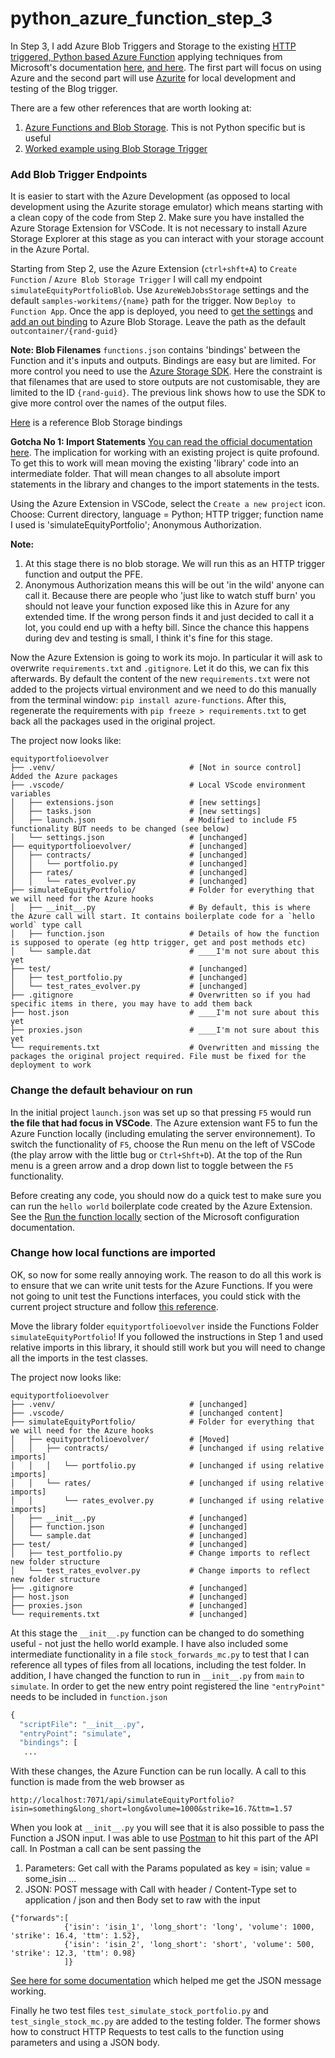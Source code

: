 # python_azure_function_step_3

In Step 3, I add Azure Blob Triggers and Storage to the existing [HTTP triggered, Python based Azure Function](https://github.com/sjondavey/python_azure_function_step_2) applying techniques from Microsoft's documentation [here](https://docs.microsoft.com/en-us/azure/azure-functions/functions-add-output-binding-storage-queue-vs-code?pivots=programming-language-python), [and here](https://docs.microsoft.com/en-us/azure/developer/python/tutorial-vs-code-serverless-python-07). The first part will focus on using Azure and the second part will use [Azurite](https://docs.microsoft.com/en-us/azure/storage/common/storage-use-azurite) for local development and testing of the Blog trigger.

There are a few other references that are worth looking at:
1. [Azure Functions and Blob Storage](https://docs.microsoft.com/en-us/azure/azure-functions/functions-create-storage-blob-triggered-function). This is not Python specific but is useful
2. [Worked example using Blob Storage Trigger](https://github.com/yokawasa/azure-functions-python-samples/tree/master/v2functions/blob-trigger-cosmosdb-out-binding#create-blob-storage-account--container)

### Add Blob Trigger Endpoints
It is easier to start with the Azure Development (as opposed to local development using the Azurite storage emulator) which means starting with a clean copy of the code from Step 2. Make sure you have installed the Azure Storage Extension for VSCode. It is not necessary to install Azure Storage Explorer at this stage as you can interact with your storage account in the Azure Portal. 

Starting from Step 2, use the Azure Extension (`ctrl+shft+A`) to `Create Function` / `Azure Blob Storage Trigger` I will call my endpoint `simulateEquityPortfolioBlob`. Use `AzureWebJobsStorage` settings and the default `samples-workitems/{name}` path for the trigger. Now `Deploy to Function App`. Once the app is deployed, you need to [get the settings](https://docs.microsoft.com/en-us/azure/azure-functions/functions-add-output-binding-storage-queue-vs-code?pivots=programming-language-python#download-the-function-app-settings) and [add an out binding](https://docs.microsoft.com/en-us/azure/azure-functions/functions-add-output-binding-storage-queue-vs-code?pivots=programming-language-python#add-an-output-binding) to Azure Blob Storage. Leave the path as the default `outcontainer/{rand-guid}` 

**Note: Blob Filenames** `functions.json` contains 'bindings' between the Function and it's inputs and outputs. Bindings are easy but are limited. For more control you need to use the [Azure Storage SDK](https://github.com/Azure/azure-functions-python-worker/issues/507). Here the constraint is that filenames that are used to store outputs are not customisable, they are limited to the ID `{rand-guid}`. The previous link shows how to use the SDK to give more control over the names of the output files.

[Here](https://docs.microsoft.com/en-us/azure/azure-functions/functions-bindings-storage-blob) is a reference Blob Storage bindings 




**Gotcha No 1: Import Statements** [You can read the official documentation here](https://docs.microsoft.com/en-us/azure/azure-functions/functions-reference-python#import-behavior). The implication for working with an existing project is quite profound. To get this to work will mean moving the existing 'library' code into an intermediate folder. That will mean changes to all absolute import statements in the library and changes to the import statements in the tests.

Using the Azure Extension in VSCode, select the `Create a new project` icon. Choose: Current directory, language = Python; HTTP trigger; function name I used is 'simulateEquityPortfolio'; Anonymous Authorization.

**Note:** 
1. At this stage there is no blob storage. We will run this as an HTTP trigger function and output the PFE.
2. Anonymous Authorization means this will be out 'in the wild' anyone can call it. Because there are people who 'just like to watch stuff burn' you should not leave your function exposed like this in Azure for any extended time. If the wrong person finds it and just decided to call it a lot, you could end up with a hefty bill. Since the chance this happens during dev and testing is small, I think it's fine for this stage.

Now the Azure Extension is going to work its mojo. In particular it will ask to overwrite `requirements.txt` and `.gitignore`. Let it do this, we can fix this afterwards. By default the content of the new `requirements.txt` were not added to the projects virtual environment and we need to do this manually from the terminal window: `pip install azure-functions`. After this, regenerate the requirements with `pip freeze > requirements.txt` to get back all the packages used in the original project.


The project now looks like:
```
equityportfolioevolver  
├── .venv/                              # [Not in source control] Added the Azure packages  
├── .vscode/                            # Local VScode environment variables  
│   ├── extensions.json                 # [new settings]
│   ├── tasks.json                      # [new settings]
│   ├── launch.json                     # Modified to include F5 functionality BUT needs to be changed (see below) 
│   └── settings.json                   # [unchanged]
├── equityportfolioevolver/             # [unchanged]
│   ├── contracts/                      # [unchanged]
│   │   └── portfolio.py                # [unchanged]
│   ├── rates/                          # [unchanged]
│   │   └── rates_evolver.py            # [unchanged]
├── simulateEquityPortfolio/            # Folder for everything that we will need for the Azure hooks
│   ├── __init__.py                     # By default, this is where the Azure call will start. It contains boilerplate code for a `hello world` type call
│   ├── function.json                   # Details of how the function is supposed to operate (eg http trigger, get and post methods etc)
│   └── sample.dat                      # ____I'm not sure about this yet
├── test/                               # [unchanged]
│   ├── test_portfolio.py               # [unchanged]
│   └── test_rates_evolver.py           # [unchanged]
├── .gitignore                          # Overwritten so if you had specific items in there, you may have to add them back
├── host.json                           # ____I'm not sure about this yet
├── proxies.json                        # ____I'm not sure about this yet
└── requirements.txt                    # Overwritten and missing the packages the original project required. File must be fixed for the deployment to work
```

### Change the default behaviour on run
 In the initial project `launch.json` was set up so that pressing `F5` would run **the file that had focus in VSCode**. The Azure extension want F5 to fun the Azure Function locally (including emulating the server environnement). To switch the functionality of `F5`, choose the Run menu on the left of VSCode (the play arrow with the little bug or `Ctrl+Shft+D`). At the top of the Run menu is a green arrow and a drop down list to toggle between the `F5` functionality. 
 
Before creating any code, you should now do a quick test to make sure you can run the `hello world` boilerplate code created by the Azure Extension. See the [Run the function locally](https://docs.microsoft.com/en-us/azure/azure-functions/functions-create-first-function-vs-code?pivots=programming-language-python#configure-your-environment) section of the Microsoft configuration documentation. 

### Change how local functions are imported
OK, so now for some really annoying work. The reason to do all this work is to ensure that we can write unit tests for the Azure Functions. If you were not going to unit test the Functions interfaces, you could stick with the current project structure and follow [this reference](https://github.com/Azure/azure-functions-python-worker/issues/219). 

Move the library folder `equityportfolioevolver` inside the Functions Folder `simulateEquityPortfolio`! If you followed the instructions in Step 1 and used relative imports in this library, it should still work but you will need to change all the imports in the test classes.

The project now looks like:
```
equityportfolioevolver  
├── .venv/                              # [unchanged]  
├── .vscode/                            # [unchanged content]  
├── simulateEquityPortfolio/            # Folder for everything that we will need for the Azure hooks
│   ├── equityportfolioevolver/         # [Moved]
│   │   ├── contracts/                  # [unchanged if using relative imports]
│   │   │   └── portfolio.py            # [unchanged if using relative imports]
│   │   └── rates/                      # [unchanged if using relative imports]
│   │       └── rates_evolver.py        # [unchanged if using relative imports]
│   ├── __init__.py                     # [unchanged]
│   ├── function.json                   # [unchanged]
│   └── sample.dat                      # [unchanged]
├── test/                               # [unchanged]
│   ├── test_portfolio.py               # Change imports to reflect new folder structure
│   └── test_rates_evolver.py           # Change imports to reflect new folder structure
├── .gitignore                          # [unchanged]
├── host.json                           # [unchanged]
├── proxies.json                        # [unchanged]
└── requirements.txt                    # [unchanged]
```

At this stage the `__init__.py` function can be changed to do something useful - not just the hello world example. I have also included some intermediate functionality in a file `stock_forwards_mc.py` to test that I can reference all types of files from all locations, including the test folder. In addition, I have changed the function to run in `__init__.py` from `main` to `simulate`. In order to get the new entry point registered the line `"entryPoint"` needs to be included in `function.json`
```python
{
  "scriptFile": "__init__.py",
  "entryPoint": "simulate",
  "bindings": [
   ...
```
With these changes, the Azure Function can be run locally. A call to this function is made from the web browser as 
```
http://localhost:7071/api/simulateEquityPortfolio?isin=something&long_short=long&volume=1000&strike=16.7&ttm=1.57
```

When you look at `__init__.py` you will see that it is also possible to pass the Function a JSON input. I was able to use [Postman](https://www.postman.com) to hit this part of the API call. In Postman a call can be sent passing the 
1. Parameters: Get call with the Params populated as key = isin; value = some_isin ...
2. JSON: POST message with Call with header / Content-Type set to application / json and then Body set to raw with the input
```
{"forwards":[
            {'isin': 'isin_1', 'long_short': 'long', 'volume': 1000, 'strike': 16.4, 'ttm': 1.52},
            {'isin': 'isin_2', 'long_short': 'short', 'volume': 500, 'strike': 12.3, 'ttm': 0.98}
            ]}
```
[See here for some documentation](https://docs.microsoft.com/en-us/azure/azure-functions/functions-manually-run-non-http) which helped me get the JSON message working.

Finally he two test files `test_simulate_stock_portfolio.py` and `test_single_stock_mc.py` are added to the testing folder. The former shows how to construct HTTP Requests to test calls to the function using parameters and using a JSON body.
